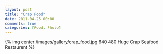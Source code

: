 ```yaml
---
layout: post
title: "Crap Food"
date: 2011-04-25 00:00
comments: true
categories: [Food, Photo]
---
```

{% img center /images/gallery/crap_food.jpg 640 480 Huge Crap Seafood Restaurent %}